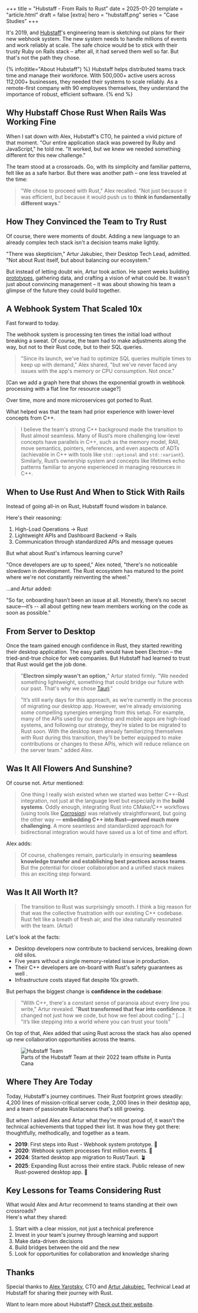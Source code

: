 +++
title = "Hubstaff - From Rails to Rust"
date = 2025-01-20
template = "article.html"
draft = false
[extra]
hero = "hubstaff.png"
series = "Case Studies"
+++

It's 2019, and [Hubstaff](https://hubstaff.com/)'s engineering team is sketching out plans for their new webhook system.
The new system needs to handle millions of events and work reliably at scale.
The safe choice would be to stick with their trusty Ruby on Rails stack – after all, it had served them well so far.
But that's not the path they chose.

{% info(title="About Hubstaff") %}
Hubstaff helps distributed teams track time and manage their workforce. With 500,000+ active users across 112,000+ businesses, they needed their systems to scale reliably. As a remote-first company with 90 employees themselves, they understand the importance of robust, efficient software.
{% end %}

## Why Hubstaff Chose Rust When Rails Was Working Fine

When I sat down with Alex, Hubstaff's CTO, he painted a vivid picture of that moment. "Our entire application stack was powered by Ruby and JavaScript," he told me. "It worked, but we knew we needed something different for this new challenge."

The team stood at a crossroads. Go, with its simplicity and familiar patterns, felt like as a safe harbor.
But there was another path – one less traveled at the time:

> "We chose to proceed with Rust," Alex recalled. "Not just because it was efficient, but because it would push us to **think in fundamentally different ways**."

## How They Convinced the Team to Try Rust

Of course, there were moments of doubt.
Adding a new language to an already complex tech stack isn't a decision teams make lightly.

"There was skepticism," Artur Jakubiec, their Desktop Tech Lead, admitted. "Not about Rust itself, but about balancing our ecosystem."

But instead of letting doubt win, Artur took action. He spent weeks building [prototypes](/blog/prototyping), gathering data, and crafting a vision of what could be. It wasn't just about convincing management – it was about showing his team a glimpse of the future they could build together.

## A Webhook System That Scaled 10x

Fast forward to today.

The webhook system is processing ten times the initial load without breaking a sweat.
Of course, the team had to make adjustments along the way, but not to their Rust code, but to their SQL queries.

> "Since its launch, we've had to optimize SQL queries multiple times to keep up with demand," Alex shared, "but we've never faced any issues with the app's memory or CPU consumption. Not once."

[Can we add a graph here that shows the exponential growth in webhook processing with a flat line for resource usage?]

Over time, more and more microservices got ported to Rust.

What helped was that the team had prior experience with lower-level concepts from C++.

> I believe the team's strong C++ background made the transition to Rust almost seamless. Many of Rust’s more challenging low-level concepts have parallels in C++, such as the memory model, RAII, move semantics, pointers, references, and even aspects of ADTs (achievable in C++ with tools like `std::optional` and `std::variant`). Similarly, Rust’s ownership system and concepts like lifetimes echo patterns familiar to anyone experienced in managing resources in C++.

## When to Use Rust And When to Stick With Rails

Instead of going all-in on Rust, Hubstaff found wisdom in balance.

Here's their reasoning:

1. High-Load Operations → Rust
2. Lightweight APIs and Dashboard Backend → Rails
3. Communication through standardized APIs and message queues

But what about Rust's infamous learning curve?

"Once developers are up to speed," Alex noted, "there's no noticeable slowdown in development. The Rust ecosystem has matured to the point where we're not constantly reinventing the wheel."

...and Artur added:

"So far, onboarding hasn’t been an issue at all. Honestly, there’s no secret sauce—it’s -- all about getting new team members working on the code as soon as possible."

## From Server to Desktop

Once the team gained enough confidence in Rust, they started rewriting their desktop application.
The easy path would have been Electron – the tried-and-true choice for web companies.
But Hubstaff had learned to trust that Rust would get the job done.

> "**Electron simply wasn't an option,**" Artur stated firmly. "We needed something lightweight, something that could bridge our future with our past. That's why we chose [Tauri](https://tauri.app/)."

> "It’s still early days for this approach, as we’re currently in the process of migrating our desktop app. However, we’re already envisioning some compelling synergies emerging from this setup. For example, many of the APIs used by our desktop and mobile apps are high-load systems, and following our strategy, they’re slated to be migrated to Rust soon. With the desktop team already familiarizing themselves with Rust during this transition, they’ll be better equipped to make contributions or changes to these APIs, which will reduce reliance on the server team." added Alex.

## Was It All Flowers And Sunshine?

Of course not. Artur mentioned:

> One thing I really wish existed when we started was better C++-Rust integration, not just at the language level but especially in the **build systems**. Oddly enough, integrating Rust into CMake/C++ workflows (using tools like [Corrosion](https://github.com/corrosion-rs/corrosion)) was relatively straightforward, but going the other way — **embedding C++ into Rust—proved much more challenging**. A more seamless and standardized approach for bidirectional integration would have saved us a lot of time and effort.

Alex adds:

> Of course, challenges remain, particularly in ensuring **seamless knowledge transfer and establishing best practices across teams**. But the potential for closer collaboration and a unified stack makes this an exciting step forward.


## Was It All Worth It?

> The transition to Rust was surprisingly smooth. I think a big reason for that was the collective frustration with our existing C++ codebase. Rust felt like a breath of fresh air, and the idea naturally resonated with the team. (Artur)

Let's look at the facts:

- Desktop developers now contribute to backend services, breaking down old silos.
- Five years without a single memory-related issue in production.
- Their C++ developers are on-board with Rust's safety guarantees as well .
- Infrastructure costs stayed flat despite 10x growth.

But perhaps the biggest change is **confidence in the codebase**:

> "With C++, there's a constant sense of paranoia about every line you write," Artur revealed. "**Rust transformed that fear into confidence**. It changed not just how we code, but how we feel about coding." [...] "it’s like stepping into a world where you can trust your tools"

On top of that, Alex added that using Rust across the stack has also opened up new collaboration opportunities across the teams.

<figure>
  <img src="team.png" alt="Hubstaff Team">
  <figcaption>Parts of the Hubstaff Team at their 2022 team offsite in Punta Cana</figcaption>
</figure>


## Where They Are Today

Today, Hubstaff's journey continues.
Their Rust footprint grows steadily: 4,200 lines of mission-critical server code, 2,000 lines in their desktop app, and a team of passionate Rustaceans that's still growing.

But when I asked Alex and Artur what they're most proud of, it wasn't the technical achievements that topped their list. It was how they got there: thoughtfully, methodically, and together as a team.

- **2019**: First steps into Rust - Webhook system prototype. 🌱
- **2020**: Webhook system processes first million events. 🌿
- **2024**: Started desktop app migration to Rust/Tauri. 🪴
- **2025**: Expanding Rust across their entire stack. Public release of new Rust-powered desktop app. 🌳

## Key Lessons for Teams Considering Rust

What would Alex and Artur recommend to teams standing at their own crossroads?  
Here's what they shared:

1. Start with a clear mission, not just a technical preference
2. Invest in your team's journey through learning and support
3. Make data-driven decisions
4. Build bridges between the old and the new
5. Look for opportunities for collaboration and knowledge sharing

## Thanks

Special thanks to [Alex Yarotsky](https://www.linkedin.com/in/ayarotsky/), CTO
and [Artur Jakubiec](https://www.linkedin.com/in/artur-jakubiec/), Technical Lead at Hubstaff for sharing their journey with Rust.

Want to learn more about Hubstaff? [Check out their website](https://hubstaff.com/).
